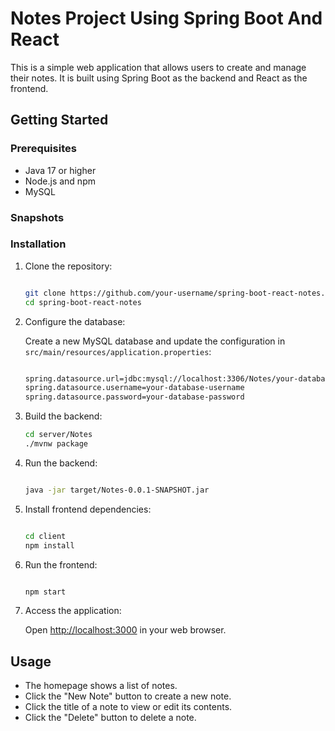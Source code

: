 # Notes Project Using Spring Boot And React

This is a simple web application that allows users to create and manage their notes. It is built using Spring Boot as the backend and React as the frontend.

## Getting Started

### Prerequisites

- Java 17 or higher
- Node.js and npm
- MySQL

### Snapshots

### Installation

1.  Clone the repository:

    ```bash

    git clone https://github.com/your-username/spring-boot-react-notes.git
    cd spring-boot-react-notes
    ```

2.  Configure the database:

    Create a new MySQL database and update the configuration in `src/main/resources/application.properties`:

    ```bash

    spring.datasource.url=jdbc:mysql://localhost:3306/Notes/your-database-name
    spring.datasource.username=your-database-username
    spring.datasource.password=your-database-password
    ```

3.  Build the backend:

    ```bash
    cd server/Notes
    ./mvnw package
    ```

4.  Run the backend:

    ```bash

    java -jar target/Notes-0.0.1-SNAPSHOT.jar
    ```

5.  Install frontend dependencies:

    ```bash

    cd client
    npm install
    ```

6.  Run the frontend:

    ```bash

    npm start
    ```

7.  Access the application:

    Open [http://localhost:3000](http://localhost:3000/) in your web browser.

## Usage

- The homepage shows a list of notes.
- Click the "New Note" button to create a new note.
- Click the title of a note to view or edit its contents.
- Click the "Delete" button to delete a note.
